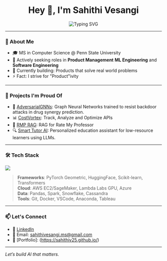 <h1 align="center">Hey 👋, I'm Sahithi Vesangi</h1>

<p align="center">
  <img src="https://readme-typing-svg.demolab.com?font=Fira+Code&size=22&pause=1000&center=true&vCenter=true&width=440&lines=Product+%7C+AI+%7C+ML&Engineer" alt="Typing SVG" />
</p>

---

### 🚀 About Me

- 🎓 MS in Computer Science @ Penn State University
- 💼 Actively seeking roles in **Product Management** **ML Engineering** and **Software Engineering**
- 🌱 Currently building: Products that solve real world problems
- ⚡ Fact: I strive for "Product"ivity

---

### 💼 Projects I'm Proud Of

- 🔬 [AdversarialGNNs](https://github.com/Sahithiv25/AdversarialGNNs): Graph Neural Networks trained to resist backdoor attacks in drug synergy prediction.
- 📊 [CostVortex](https://github.com/Sahithiv25/CostVortex): Track, Analyze and Optimize APIs
- 🧪 [RMP RAG](https://github.com/Sahithiv25/RMP-RAG): RAG for Rate My Professor
- 🔍 [Smart Tutor AI](https://github.com/Sahithiv25/SmartTutorAI): Personalized education assistant for low-resource learners using LLMs.

---

### 🛠️ Tech Stack

<p align="left">
  <img src="https://skillicons.dev/icons?i=python,cpp,pytorch,tensorflow,aws,docker,git,github,vscode,linux,mysql,postgresql" />
</p>

> **Frameworks**: PyTorch Geometric, HuggingFace, Scikit-learn, Transformers  
> **Cloud**: AWS EC2/SageMaker, Lambda Labs GPU, Azure  
> **Data**: Pandas, Spark, Snowflake, Cassandra  
> **Tools**: Git, Docker, VSCode, Anaconda, Tableau

---

### 📫 Let's Connect

- 🔗 [LinkedIn](https://www.linkedin.com/in/sahithivesangi/)
- 💌 Email: sahithivesangi.ms@gmail.com
- 🧠 [Portfolio]: (https://sahithiv25.github.io/)

---

*Let’s build AI that matters.*


